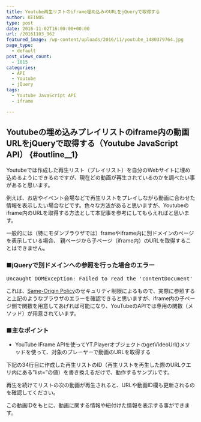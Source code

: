 ```yaml
---
title: Youtube再生リストのiframe埋め込みのURLをjQueryで取得する
author: KEINOS
type: post
date: 2016-11-02T16:00:00+00:00
url: /20161103_962
featured_image: /wp-content/uploads/2016/11/youtube_1480379764.jpg
page_type:
  - default
post_views_count:
  - 1015
categories:
  - API
  - Youtube
  - jQuery
tags:
  - Youtube JavaScript API
  - iframe

---
```

## Youtubeの埋め込みプレイリストのiframe内の動画URLをjQueryで取得する（Youtube JavaScript API） {#outline__1}

<div class="section">
  <p>
    Youtubeでは作成した再生リスト（プレイリスト）を自分のWebサイトに埋め込めるようにできるのですが、現在どの動画が再生されているのかを調べたい事があると思います。
  </p>
  
  <p>
    例えば、お店やイベント会場などで再生リストをプレイしながら動画に合わせた情報を表示したい場合などです。色々な方法があると思いますが、Youtubeのiframe内のURLを取得する方法として本記事を参考にしてもらえればと思います。
  </p>
  
  <p>
    一般的には（特にモダンブラウザでは）frameやiframe内に別ドメインのページを表示している場合、 親ページから子ページ（iframe内）のURLを取得することはできません。
  </p>
  
  <h3 id="outline__1_1">
    ■jQueryで別ドメインへの参照を行った場合のエラー
  </h3>
  
  <pre>
Uncaught DOMException: Failed to read the 'contentDocument' property from 'HTMLIFrameElement': Blocked a frame with origin "<a href="http://yourdomain.com" target="_blank">http://yourdomain.com</a>" from accessing a cross-origin frame
</pre>
  
  <p>
    これは、<a href="https://developer.mozilla.org/en-US/docs/Web/Security/Same-origin_policy" target="_blank">Same-Origin Policy</a>のセキュリティ制限によるもので、実際に参照すると上記のようなブラウザのエラーを確認できると思いますが、iframe内の子ページ側で関数を用意してあげれば可能になり、YouTubeのAPIでは専用の関数（メソッド）が用意されています。
  </p>
  
  <h3 id="outline__1_2">
    ■主なポイント
  </h3>
  
  <ul>
    <li>
      YouTube IFrame APIを使ってYT.PlayerオブジェクトのgetVideoUrl()メソッドを使って、対象のプレーヤーで動画のURLを取得する
    </li>
  </ul>
  
  <p>
    下記の34行目に作成した再生リストのID（再生リストを再生した際のURLクエリ内にある&#8221;list=&#8221;の値）を書き換えるだけで、動作するサンプルです。
  </p>
  
  <p>
    再生を続けてリストの次の動画が再生されると、URLや動画ID欄も更新されるのを確認してください。
  </p>
  
  <p>
    この動画IDをもとに、動画に関する情報や紐付けた情報を表示する事ができます。
  </p>
  
  <p>
  </p>
</div>